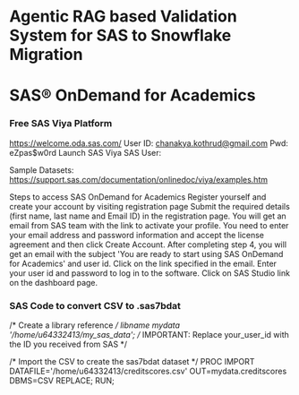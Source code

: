 # Agentic RAG based Validation System for SAS to Snowflake Migration

# SAS® OnDemand for Academics
### Free SAS Viya Platform 
https://welcome.oda.sas.com/
User ID: chanakya.kothrud@gmail.com
Pwd: eZpas$w0rd
Launch SAS Viya
SAS User: 

Sample Datasets: https://support.sas.com/documentation/onlinedoc/viya/examples.htm

Steps to access SAS OnDemand for Academics
Register yourself and create your account by visiting registration page
Submit the required details (first name, last name and Email ID) in the registration page.
You will get an email from SAS team with the link to activate your profile.
You need to enter your email address and password information and accept the license agreement and then click Create Account.
After completing step 4, you will get an email with the subject 'You are ready to start using SAS OnDemand for Academics' and user id. Click on the link specified in the email.
Enter your user id and password to log in to the software.
Click on SAS Studio link on the dashboard page.

### SAS Code to convert CSV to .sas7bdat
/* Create a library reference */
libname mydata '/home/u64332413/my_sas_data'; 
/* IMPORTANT: Replace your_user_id with the ID you received from SAS */

/* Import the CSV to create the sas7bdat dataset */
PROC IMPORT DATAFILE='/home/u64332413/creditscores.csv'
    OUT=mydata.creditscores
    DBMS=CSV
    REPLACE;
RUN;
